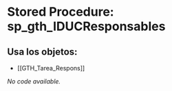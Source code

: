 # Stored Procedure: sp_gth_IDUCResponsables

## Usa los objetos:
- [[GTH_Tarea_Respons]]

*No code available.*
